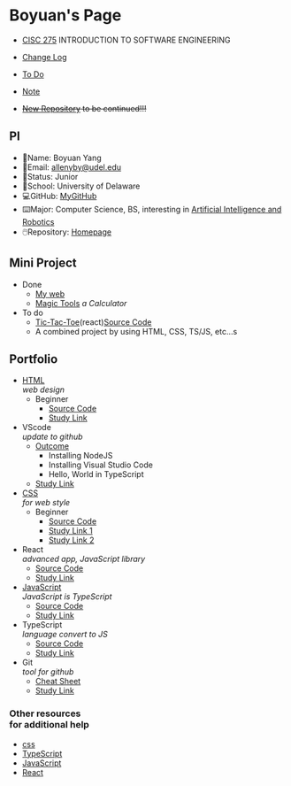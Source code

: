 # Boyuan's Page

- [CISC 275](https://catalog.udel.edu/preview_course_nopop.php?catoid=47&coid=273278) INTRODUCTION TO SOFTWARE ENGINEERING
- [Change Log](https://github.com/boyuan1228/boyuan1228.github.io/blob/main/Required%20New%20Sections/Change%20Log.md)
- [To Do](https://github.com/boyuan1228/boyuan1228.github.io/blob/main/Required%20New%20Sections/To%20Do.md)
- [Note](https://github.com/boyuan1228/boyuan1228.github.io/blob/main/Required%20New%20Sections/Note.md)

- ~~[New Repository](https://github.com/boyuan1228/react_app_boyuan.github.io) to be continued!!!~~

## PI

- 📛Name: Boyuan Yang
- 📧Email: allenyby@udel.edu
- 👨Status: Junior
- 🏫School: University of Delaware
- 💻GitHub: [MyGitHub](https://github.com/boyuan1228)
- ⌨️Major: Computer Science, BS, interesting in [Artificial Intelligence and Robotics](https://www.cis.udel.edu/research/artificial-intelligence/)
- 🖱️Repository: [Homepage](https://github.com/boyuan1228/boyuan1228.github.io/blob/main/README.md)

## Mini Project

- Done
  - [My web](https://boyuan1228.github.io/Achievements/csspages.html)
  - [Magic Tools](https://boyuan1228.github.io/Achievements/JS/index.html) _a Calculator_
- To do
  - [Tic-Tac-Toe](https://en.wikipedia.org/wiki/Tic-tac-toe)(react)[Source Code](https://github.com/boyuan1228/boyuan1228.github.io/tree/main/app)
  - A combined project by using HTML, CSS, TS/JS, etc...s

## Portfolio

- [HTML](https://boyuan1228.github.io/Achievements/boyuanpages.html) <br> _web design_
  - Beginner
    - [Source Code](https://github.com/boyuan1228/boyuan1228.github.io/blob/main/Achievements/boyuanpages.html)
    - [Study Link](https://htmldog.com/guides/html/)
- VScode <br> _update to github_
  - [Outcome](https://github.com/boyuan1228/boyuan1228.github.io/blob/main/Achievements/VScode.png)
    - Installing NodeJS
    - Installing Visual Studio Code
    - Hello, World in TypeScript
  - [Study Link](https://neu-se.github.io/CS4530-CS5500-Spring-2021/tutorials/week1-getting-started)
- [CSS](https://boyuan1228.github.io/Achievements/htmlWcss/index.html) <br> _for web style_
  - Beginner
    - [Source Code](https://github.com/boyuan1228/boyuan1228.github.io/blob/main/Achievements/htmlWcss/style.css)
    - [Study Link 1](https://htmldog.com/guides/css/)
    - [Study Link 2](https://www.bilibili.com/video/BV1rK4y1W7XZ?p=3&spm_id_from=pageDriver)
- React <br>_advanced app, JavaScript library_
  - [Source Code](https://github.com/boyuan1228/boyuan1228.github.io/tree/main/ta-trainer-010)
  - [Study Link](https://reactjs.org/tutorial/tutorial.html)
- [JavaScript](https://boyuan1228.github.io/Achievements/JS/index.html) <br> _JavaScript is TypeScript_
  - [Source Code](https://github.com/boyuan1228/boyuan1228.github.io/blob/main/Achievements/JS/index.html)
  - [Study Link](https://htmldog.com/guides/javascript/)
- TypeScript <br> _language convert to JS_
  - [Source Code](https://github.com/boyuan1228/boyuan1228.github.io/blob/main/Achievements/TypeS/index.ts)
  - [Study Link](https://www.typescriptlang.org/docs/handbook/typescript-in-5-minutes.html)
- Git <br>_tool for github_
  - [Cheat Sheet](https://about.gitlab.com/images/press/git-cheat-sheet.pdf)
  - [Study Link](https://www.atlassian.com/git/tutorials/git-bash)

### Other resources <br> for additional help

- [css](https://www.bilibili.com/video/BV1rK4y1W7XZ)
- [TypeScript](https://www.bilibili.com/video/BV1Xi4y1w7Ve)
- [JavaScript](https://www.bilibili.com/video/BV13b411H7LR)
- [React](https://www.bilibili.com/video/BV1Sb411P79t)
